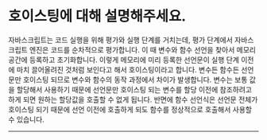 # 호이스팅에 대해 설명해주세요.

자바스크립트는 코드 실행을 위해 평가와 실행 단계를 거치는데, 평가 단계에서 자바스크립트 엔진은 코드를 순차적으로 평가합니다. 이 때 변수와 함수 선언을 찾아서 메모리 공간에 등록하고 초기화합니다. 이렇게 메모리에 미리 등록한 선언문이 실행 단계 이전에 마치 끌어올려진 것처럼 보인다고 해서 호이스팅이라고 합니다. 변수든 함수든 선언문만 호이스팅 되므로 변수와 함수의 동작 과정에서 차이가 발생합니다. 변수는 보통 값을 할당해서 사용하기 때문에 선언문만 호이스팅 되는 변수를 할당 이전에 참조하려고 하게 되면 원하는 할당값을 호출할 수 없게 됩니다. 반면에 함수 선언식은 선언문 전체가 호이스팅 되기 때문에 선언 이전에 호출하게 되도 함수를 정상적으로 호출해서 사용할 수 있습니다.

---
